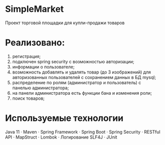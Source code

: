 # SimpleMarket
Проект торговой площадки для купли-продажи товаров

# Реализовано:
1) регистрация;
2) подключен spring security с возможностью авторизации; 
3) информации о пользователе;
4) возможность добавлять и удалять товар (до 3 изображений) для авторизованных пользователей с сохранением данных в БД mysql;
5) распределение по ролям (администратор и пользователь) с панелью администратора;
6) на панели администратора есть функции бана и изменения роли;
7) поиск товаров;
# Используемые технологии
Java 11
· Maven 
· Spring Framework
· Spring Boot
· Spring Security
· RESTful API
· MapStruct
· Lombok
· Логирование SLF4J
· JUnit